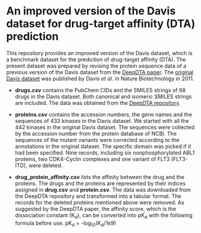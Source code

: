 # An improved version of the Davis dataset for drug-target affinity (DTA) prediction

This repository provides an improved version of the Davis dataset, which is a benchmark dataset for the prediction of drug-target affinity (DTA). The present dataset was prepared by revising the protein sequence data of a previous version of the Davis dataset from the [DeepDTA paper](https://doi.org/10.1093/bioinformatics/bty593). The [original Davis dataset](https://www.nature.com/articles/nbt.1990) was published by Davis *et al.* in Nature Biotechnology in 2011.

- **drugs.csv** contains the PubChem CIDs and the SMILES strings of 68 drugs in the Davis dataset. Both canonical and isomeric SMILES strings are included. The data was obtained from the [DeepDTA repository](https://github.com/hkmztrk/DeepDTA/tree/master/data/davis).

- **proteins.csv** contains the accession numbers, the gene names and the sequences of 433 kinases in the Davis dataset. We started with all the 442 kinases in the original Davis dataset. The sequences were collected by the accession number from the protein database of NCBI. The sequences of the mutant variants were corrected according to the annotations in the original dataset. The specific domain was picked if it had been specified. Nine records, including six nonphosphorylated ABL1 proteins, two CDK4-Cyclin complexes and one variant of FLT3 (FLT3-ITD), were deleted.

- **drug_protein_affinity.csv** lists the affinity between the drug and the proteins. The drugs and the proteins are represented by their indices assigned in **drug.csv** and **protein.csv**. The data was downloaded from the DeepDTA repository and transformed into a tabular format. The records for the deleted proteins mentioned above were removed. As suggested by the DeepDTA paper, the affinity score, which is the dissociation constant (K<sub>d</sub>), can be converted into pK<sub>d</sub> with the following formula before use. pK<sub>d</sub> = -log<sub>10</sub>(K<sub>d</sub>/1e9)